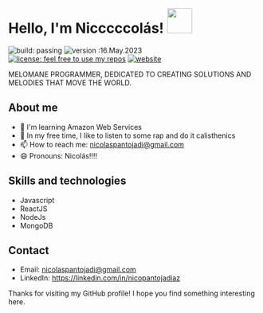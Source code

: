 # Hello, I'm Nicccccolás! <img src="https://freight.cargo.site/w/450/i/4577c75a5321130c9d9162cda6949bef9a0317a8ff9ab8812b9a4d6601aa9b5f/Witch-Surprise-06.gif" width="50" style="margin-top: 30px">

![build: passing](https://img.shields.io/badge/build-passing-success) ![version :16.May.2023](https://img.shields.io/badge/version-16.May.2023-informational) [![license: feel free to use my repos](https://img.shields.io/badge/license-feel%20free%20to%20use%20my%20repos-success)](https://github.com/Nicccccolas) [![website](https://img.shields.io/badge/website-informational)](https://nicolaspantoja.netlify.app)

MELOMANE PROGRAMMER, DEDICATED TO CREATING SOLUTIONS AND MELODIES THAT MOVE THE WORLD.

## About me 
- 🌱 I'm learning Amazon Web Services
- 🎵 In my free time, I like to listen to some rap and do it calisthenics
- 📫 How to reach me: nicolaspantojadi@gmail.com
- 😄 Pronouns: Nicolás!!!!

## Skills and technologies
- Javascript 
- ReactJS 
- NodeJs 
- MongoDB 

## Contact
- Email: nicolaspantojadi@gmail.com
- LinkedIn: https://linkedin.com/in/nicopantojadiaz

Thanks for visiting my GitHub profile! I hope you find something interesting here.
